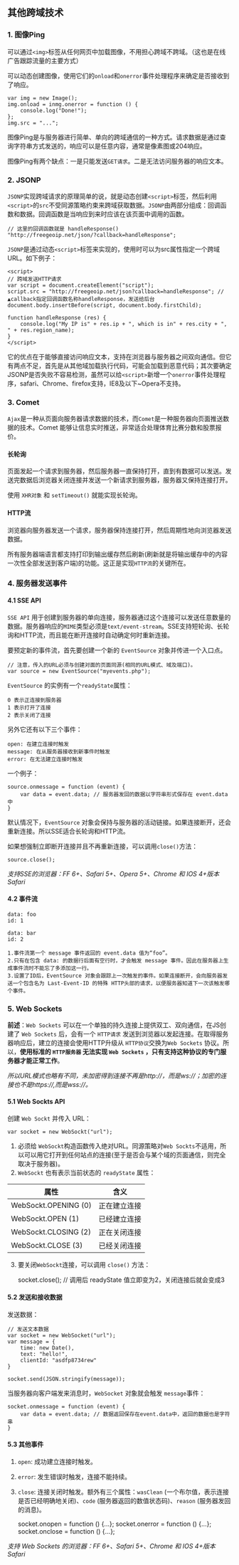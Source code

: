 其他跨域技术
---
### 1. 图像Ping
可以通过`<img>`标签从任何网页中加载图像，不用担心跨域不跨域。（这也是在线广告跟踪流量的主要方式）

可以动态创建图像，使用它们的`onload`和`onerror`事件处理程序来确定是否接收到了响应。

    var img = new Image();
    img.onload = inmg.onerror = function () {
        console.log("Done!");
    };
    img.src = "...";

图像Ping是与服务器进行简单、单向的跨域通信的一种方式。请求数据是通过查询字符串方式发送的，响应可以是任意内容，通常是像素图或204响应。

图像Ping有两个缺点：一是只能发送`GET请求`。二是无法访问服务器的响应文本。

### 2. JSONP
`JSONP`实现跨域请求的原理简单的说，就是动态创建`<script>`标签，然后利用`<script>`的`src`不受同源策略约束来跨域获取数据。`JSONP`由两部分组成：回调函数和数据。回调函数是当响应到来时应该在该页面中调用的函数。

    // 这里的回调函数就是 handleResponse()
    "http://freegeoip.net/json/?callback=handleResponse";
    
`JSONP`是通过动态`<script>`标签来实现的，使用时可以为src属性指定一个跨域URL。如下例子：

    <script>
    // 跨域发送HTTP请求
	var script = document.createElement("script");
	script.src = "http://freegeoip.net/json?callback=handleResponse"; // ▲callback指定回调函数名称handleResponse，发送给后台
	document.body.insertBefore(script, document.body.firstChild);
	
	function handleResponse (res) {
		console.log("My IP is" + res.ip + ", which is in" + res.city + ", " + res.region_name);
	}
	</script>
	
它的优点在于能够直接访问响应文本，支持在浏览器与服务器之间双向通信。但它有两点不足，首先是从其他域加载执行代码，可能会加载到恶意代码；其次要确定JSONP是否失败不容易检测，虽然可以给`<script>`新增一个`onerror`事件处理程序，safari、Chrome、firefox支持，IE8及以下~Opera不支持。

### 3. Comet
`Ajax`是一种从页面向服务器请求数据的技术，而`Comet`是一种服务器向页面推送数据的技术。Comet 能够让信息实时推送，非常适合处理体育比赛分数和股票报价。

#### 长轮询
页面发起一个请求到服务器，然后服务器一直保持打开，直到有数据可以发送。发送完数据后浏览器关闭连接并发送一个新请求到服务器，服务器又保持连接打开。

使用 `XHR对象` 和 `setTimeout()` 就能实现长轮询。

#### HTTP流
浏览器向服务器发送一个请求，服务器保持连接打开，然后周期性地向浏览器发送数据。

所有服务器端语言都支持打印到输出缓存然后刷新(刷新就是将输出缓存中的内容一次性全部发送到客户端)的功能。这正是实现`HTTP流`的关键所在。

### 4. 服务器发送事件
#### 4.1 SSE API
`SSE API` 用于创建到服务器的单向连接，服务器通过这个连接可以发送任意数量的数据。服务器响应的`MIME`类型必须是`text/event-stream`。SSE支持短轮询、长轮询和HTTP流，而且能在断开连接时自动确定何时重新连接。

要预定新的事件流，首先要创建一个新的 `EventSource` 对象并传进一个入口点。
    
    // 注意，传入的URL必须与创建对面的页面同源(相同的URL模式、域及端口)。
    var source = new EventSource("myevents.php");

`EventSource` 的实例有一个`readyState`属性：

    0 表示正连接到服务器
    1 表示打开了连接
    2 表示关闭了连接

另外它还有以下三个事件：

    open: 在建立连接时触发
    message: 在从服务器接收到新事件时触发
    error: 在无法建立连接时触发

一个例子：

    source.onmessage = function (event) {
        var data = event.data; // 服务器发回的数据以字符串形式保存在 event.data 中 
    }

默认情况下，`EventSource` 对象会保持与服务器的活动链接。如果连接断开，还会重新连接。所以SSE适合长轮询和HTTP流。

如果想强制立即断开连接并且不再重新连接，可以调用`close()`方法：

    source.close();

*支持SSE的浏览器：FF 6+、Safari 5+、Opera 5+、Chrome 和 IOS 4+版本Safari*

#### 4.2 事件流

    data: foo
    id: 1
    
    data: bar
    id: 2
    
    1.事件流第一个 message 事件返回的 event.data 值为“foo”。
    2.只有在包含 data: 的数据行后面有空行时，才会触发 message 事件。因此在服务器上生成事件流时不能忘了多添加这一行。
    3.设置了ID后，EventSource 对象会跟踪上一次触发的事件。如果连接断开，会向服务器发送一个包含名为 Last-Event-ID 的特殊 HTTP头部的请求，以便服务器知道下一次该触发哪个事件。


### 5. Web Sockets
**前述**：`Web Sockets` 可以在一个单独的持久连接上提供双工、双向通信，在JS创建了 `Web Sockets` 后，会有一个 `HTTP请求` 发送到浏览器以发起连接。在取得服务器响应后，建立的连接会使用HTTP升级从 `HTTP协议`交换为`Web Sockets` 协议。所以，**使用标准的 `HTTP服务器` 无法实现 `Web Sockets` ，只有支持这种协议的专门服务器才能正常工作**。

*所以URL模式也略有不同，未加密得到连接不再是http://，而是ws://；加密的连接也不是https://,而是wss://。*

#### 5.1 Web Sockts API
创建 `Web Sockt` 并传入 URL：

    var socket = new WebSockt("url");
    
1. 必须给 `WebSockt`构造函数传入绝对URL。同源策略对`Web Sockts`不适用，所以可以用它打开到任何站点的连接(至于是否会与某个域的页面通信，则完全取决于服务器)。
2. `WebSockt` 也有表示当前状态的 `readyState` 属性：

属性 | 含义
---|---
WebSockt.OPENING (0) | 正在建立连接 
WebSockt.OPEN (1) | 已经建立连接
WebSockt.CLOSING (2) | 正在关闭连接
WebSockt.CLOSE (3) | 已经关闭连接

3. 要关闭`WebSockt`连接，可以调用 `close()` 方法：

    
    socket.close(); // 调用后 readyState 值立即变为2，关闭连接后就会变成3

#### 5.2 发送和接收数据
发送数据：

    // 发送文本数据
    var socket = new WebSocket("url");
	var message = {
		time: new Date(),
		text: "hello!",
		clientId: "asdfp8734rew"
	}

	socket.send(JSON.stringify(message));

当服务器向客户端发来消息时，`WebSocket` 对象就会触发 `message`事件：

    socket.onmessage = function (event) {
        var data = event.data; // 数据返回保存在event.data中，返回的数据也是字符串
    }

#### 5.3 其他事件
1. `open`: 成功建立连接时触发。
2. `error`: 发生错误时触发，连接不能持续。
3. `close`: 连接关闭时触发。额外有三个属性：`wasClean` (一个布尔值，表示连接是否已经明确地关闭)、`code` (服务器返回的数值状态码)、`reason` (服务器发回的消息)。

    socket.onopen = function () {...};
    socket.onerror = function () {...};
    socket.onclose = function () {...};

*支持 Web Sockets 的浏览器：FF 6+、Safari 5+、Chrome 和 IOS 4+版本Safari*